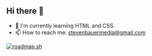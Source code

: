 ## Hi there 👋
- 🌱 I'm currently learning HTML and CSS.
- 📫 How to reach me: stevenbauermedia@gmail.com


<a href="https://roadmap.sh"><img src="https://roadmap.sh/card/tall/668f50af7d03d0bb6dad6d8c?variant=dark" alt="roadmap.sh"/></a>

<!--
**bauer-js/bauer-js** is a ✨ _special_ ✨ repository because its `README.md` (this file) appears on your GitHub profile.

Here are some ideas to get you started:

- 🔭 I’m currently working on ...
- 🌱 I’m currently learning ...
- 👯 I’m looking to collaborate on ...
- 🤔 I’m looking for help with ...
- 💬 Ask me about ...
- 📫 How to reach me: ...
- 😄 Pronouns: ...
- ⚡ Fun fact: ...
-->
